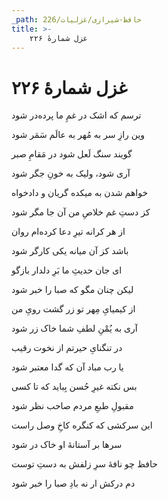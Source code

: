 ```yaml
---
_path: حافظ-شیرازی/غزلیات/226
title: >-
    غزل شمارهٔ ۲۲۶
---
```

# غزل شمارهٔ ۲۲۶

<div class="b" id="bn1"><div class="m1"><p>ترسم که اشک در غمِ ما پرده‌در شود</p></div>
<div class="m2"><p>وین رازِ سر به مُهر به عالَم سَمَر شود</p></div></div>
<div class="b" id="bn2"><div class="m1"><p>گویند سنگ لَعل شود در مَقامِ صبر</p></div>
<div class="m2"><p>آری شود، ولیک به خونِ جگر شود</p></div></div>
<div class="b" id="bn3"><div class="m1"><p>خواهم شدن به میکده گریان و دادخواه</p></div>
<div class="m2"><p>کز دستِ غم خلاصِ من آن جا مگر شود</p></div></div>
<div class="b" id="bn4"><div class="m1"><p>از هر کرانه تیرِ دعا کرده‌ام روان</p></div>
<div class="m2"><p>باشد کز آن میانه یکی کارگر شود</p></div></div>
<div class="b" id="bn5"><div class="m1"><p>ای جان حدیثِ ما بَرِ دلدار بازگو</p></div>
<div class="m2"><p>لیکن چنان مگو که صبا را خبر شود</p></div></div>
<div class="b" id="bn6"><div class="m1"><p>از کیمیایِ مِهر تو زر گشت رویِ من</p></div>
<div class="m2"><p>آری به یُمْنِ لطفِ شما خاک زر شود</p></div></div>
<div class="b" id="bn7"><div class="m1"><p>در تنگنایِ حیرتم از نخوت رقیب</p></div>
<div class="m2"><p>یا رب مباد آن که گدا معتبر شود</p></div></div>
<div class="b" id="bn8"><div class="m1"><p>بس نکته غیرِ حُسن بِباید که تا کسی</p></div>
<div class="m2"><p>مقبولِ طبعِ مردم صاحب نظر شود</p></div></div>
<div class="b" id="bn9"><div class="m1"><p>این سرکشی که کنگره کاخِ وصل راست</p></div>
<div class="m2"><p>سرها بر آستانهٔ او خاک در شود</p></div></div>
<div class="b" id="bn10"><div class="m1"><p>حافظ چو نافهٔ سرِ زلفش به دستِ توست</p></div>
<div class="m2"><p>دم درکش ار نه بادِ صبا را خبر شود</p></div></div>
